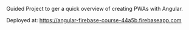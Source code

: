 Guided Project to ger a quick overview of creating PWAs with Angular.

Deployed at: https://angular-firebase-course-44a5b.firebaseapp.com
